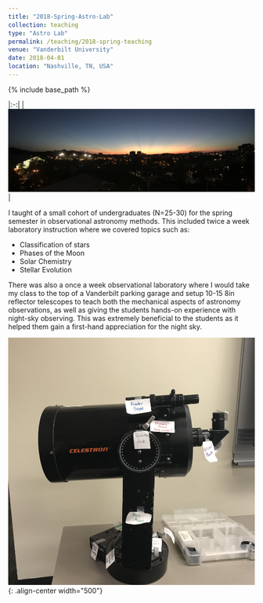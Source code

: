 ```yaml
---
title: "2018-Spring-Astro-Lab"
collection: teaching
type: "Astro Lab"
permalink: /teaching/2018-spring-teaching
venue: "Vanderbilt University"
date: 2018-04-01
location: "Nashville, TN, USA"
---
```

{% include base_path %}

|:-:|
|![Nashville Sunset](/images/nashville_sunset_pano.jpg "Sunset Panorama of Nashville")|

I taught of a small cohort of undergraduates (N=25-30) for the spring semester in observational astronomy methods. This included twice a week laboratory instruction where we covered topics such as:

* Classification of stars
* Phases of the Moon
* Solar Chemistry
* Stellar Evolution

There was also a once a week observational laboratory where I would take my class to the top of a Vanderbilt parking garage and setup 10-15 8in reflector telescopes to teach both the mechanical aspects of astronomy observations, as well as giving the students hands-on experience with night-sky observing. This was extremely beneficial to the students as it helped them gain a first-hand appreciation for the night sky. 


![Labeled Telescope](/images/labeled_celestron_telescope.jpg "labeled telescope"){: .align-center width="500"}